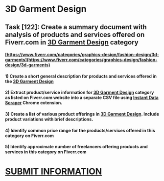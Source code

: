 # 3D Garment Design
## Task [122]: Create a summary document with analysis of products and services offered on Fiverr.com in [3D Garment Design](https://www.fiverr.com/categories/graphics-design/fashion-design/3d-garments) category
#### [https://www.fiverr.com/categories/graphics-design/fashion-design/3d-garments](https://www.fiverr.com/categories/graphics-design/fashion-design/3d-garments)
#### 1) Create a short general description for products and services offered in the [3D Garment Design](https://www.fiverr.com/categories/graphics-design/fashion-design/3d-garments)
#### 2) Extract product/service information for [3D Garment Design](https://www.fiverr.com/categories/graphics-design/fashion-design/3d-garments) category as listed on Fiverr.com website into a separate CSV file using [Instant Data Scraper](https://chrome.google.com/webstore/detail/instant-data-scraper/ofaokhiedipichpaobibbnahnkdoiiah) Chrome extension.
#### 3) Create a list of various product offerings in [3D Garment Design](https://www.fiverr.com/categories/graphics-design/fashion-design/3d-garments). Include product variations with brief descriptions.
#### 4) Identify common price range for the products/services offered in this category on Fiverr.com
#### 5) Identify approximate number of freelancers offering products and services in this category on Fiverr.com

# [SUBMIT INFORMATION](https://forms.office.com/r/8AEKjkLxKG)
